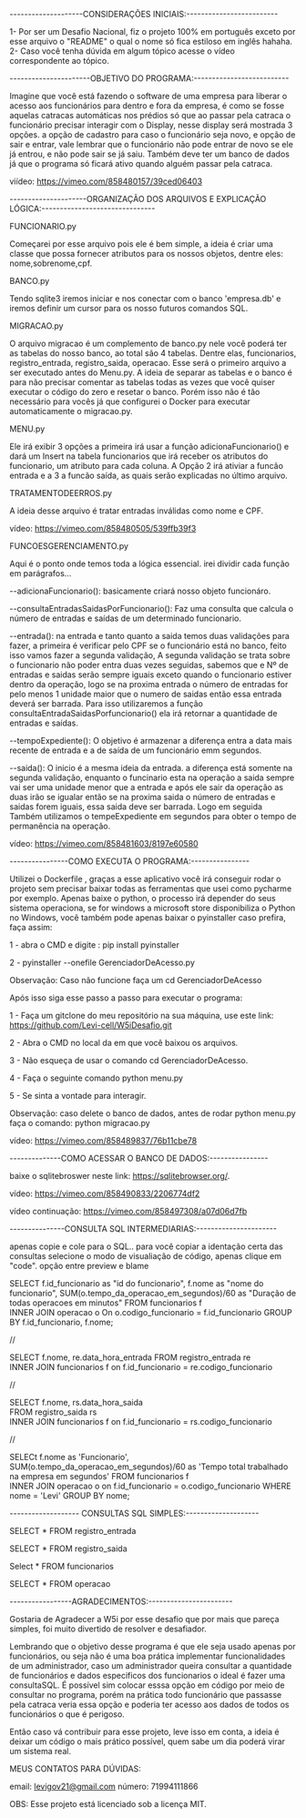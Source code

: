 --------------------CONSIDERAÇÕES INICIAIS:-------------------------

1- Por ser um Desafio Nacional, fiz o projeto 100% em português exceto por esse arquivo o "README" o qual o nome só fica estiloso em inglês hahaha.
2- Caso você tenha dúvida em algum tópico acesse o vídeo correspondente ao tópico.

----------------------OBJETIVO DO PROGRAMA:--------------------------

Imagine que você está fazendo o software de uma empresa para liberar o acesso aos funcionários para dentro e fora da empresa, é como se fosse aquelas catracas automáticas nos prédios só que ao passar pela catraca o funcionário precisar interagir com o Display, nesse display será mostrada 3 opções. a opção de cadastro para caso o funcionário seja novo, e opção de sair e entrar, vale lembrar que o funcionário não pode entrar de novo se ele já entrou, e não pode sair se já saiu. Também deve ter um banco de dados já que o programa só ficará ativo quando alguém passar pela catraca.

viídeo: https://vimeo.com/858480157/39ced06403

---------------------ORGANIZAÇÃO DOS ARQUIVOS E EXPLICAÇÃO LÓGICA:-------------------------------


FUNCIONARIO.py

Começarei por esse arquivo pois ele é bem simple, a ideia é criar uma classe que possa fornecer atributos para os nossos objetos, dentre eles: nome,sobrenome,cpf.

BANCO.py

Tendo sqlite3 iremos iniciar e nos conectar com o banco 'empresa.db' e iremos definir um cursor para os nosso futuros comandos SQL.

MIGRACAO.py

O arquivo migracao é um complemento de banco.py nele você poderá ter as tabelas do nosso banco, ao total são 4 tabelas. Dentre elas, funcionarios, registro_entrada, registro_saida, operacao. Esse será o primeiro arquivo a ser executado antes do Menu.py. A ideia de separar as tabelas e o banco é para não precisar comentar as tabelas todas as vezes que você quiser executar o código do zero e resetar o banco. Porém isso não é tão necessário para vocês já que configurei o Docker para executar automaticamente o migracao.py.

MENU.py

Ele irá exibir 3 opções a primeira irá usar a função adicionaFuncionario() e dará um Insert na tabela funcionarios que irá receber os atributos do funcionario, um atributo para cada coluna. A Opção 2 irá ativiar a funcão entrada e a 3 a funcão saída, as quais serão explicadas no último arquivo.

TRATAMENTODEERROS.py

A ideia desse arquivo é tratar entradas inválidas como nome e CPF. 

vídeo: https://vimeo.com/858480505/539ffb39f3

FUNCOESGERENCIAMENTO.py

Aqui é o ponto onde temos toda a lógica essencial. irei dividir cada função em parágrafos...

--adicionaFuncionario(): basicamente criará nosso objeto funcionáro.

--consultaEntradasSaidasPorFuncionario(): Faz uma consulta que calcula o número de entradas e saídas de um determinado funcionario.

--entrada(): na entrada e tanto quanto a saida temos duas validações para fazer, a primeira é verificar pelo CPF se o funcionário está no banco, feito isso vamos fazer a segunda validação, A segunda validação se trata sobre o funcionario não poder entra duas vezes seguidas, sabemos que e Nº de entradas e saidas serão sempre iguais exceto quando o funcionario estiver dentro da operação, logo se na proxima entrada o número de entradas for pelo menos 1 unidade maior que o numero de saidas então essa entrada deverá ser barrada. Para isso utilizaremos a função consultaEntradaSaidasPorfuncionario() ela irá retornar a quantidade de entradas e saídas.

--tempoExpediente(): O objetivo é armazenar a diferença entra a data mais recente de entrada e a de saída de um funcionário emm segundos.

--saida(): O inicio é a mesma ideia da entrada.  a diferença está somente na segunda validação, enquanto o funcinario esta na operação a saida sempre vai ser uma unidade menor que a entrada e após ele sair da operação as duas irão se igualar então se na proxima saida o número de entradas e saidas forem iguais, essa saida deve ser barrada. Logo em seguida Também utilizamos o tempeExpediente em segundos para obter o tempo de permanência na operação.

vídeo: https://vimeo.com/858481603/8197e60580

----------------COMO EXECUTA O PROGRAMA:----------------

Utilizei o Dockerfile , graças a esse aplicativo você irá conseguir rodar o projeto  sem precisar baixar todas as ferramentas que usei como  pycharme por exemplo. Apenas baixe o python, o processo irá depender do seus sistema operaciona, se for windows a microsoft store disponibiliza o Python no Windows, você também pode apenas baixar o pyinstaller caso prefira, faça assim:

1 - abra o CMD e digite : pip install pyinstaller

2 - pyinstaller --onefile GerenciadorDeAcesso.py

Observação: Caso não funcione faça um cd GerenciadorDeAcesso

Após isso siga esse passo a passo para executar o programa:


1 - Faça um gitclone do meu repositório na sua máquina, use este link: https://github.com/Levi-cell/W5iDesafio.git

2 - Abra o CMD no local da em que você baixou os arquivos. 

3 - Não esqueça de usar o comando cd GerenciadorDeAcesso.

4 - Faça o seguinte comando python menu.py

5 - Se sinta a vontade para interagir.

Observação: caso delete o banco de dados, antes de rodar python menu.py faça o comando: python migracao.py

vídeo: https://vimeo.com/858489837/76b11cbe78

--------------COMO ACESSAR O BANCO DE DADOS:----------------

baixe o sqlitebroswer neste link: https://sqlitebrowser.org/.

vídeo: https://vimeo.com/858490833/2206774df2

vídeo continuação: https://vimeo.com/858497308/a07d06d7fb

---------------CONSULTA SQL INTERMEDIARIAS:----------------------

apenas copie e cole para o SQL.. para você copiar a identação certa das consultas selecione o modo de visualiação de código, apenas clique em "code". opção entre preview e blame

SELECT
    f.id_funcionario as "id do funcionario",
    f.nome as "nome do funcionario",
    SUM(o.tempo_da_operacao_em_segundos)/60 as "Duração de todas operacoes em minutos" 
FROM funcionarios f  
INNER JOIN operacao o On o.codigo_funcionario = f.id_funcionario 
GROUP BY f.id_funcionario, f.nome;
    
//

SELECT f.nome,
       re.data_hora_entrada
       FROM registro_entrada re      
INNER JOIN funcionarios f on f.id_funcionario = re.codigo_funcionario


//

SELECT f.nome,
       rs.data_hora_saida      
       FROM registro_saida rs     
INNER JOIN funcionarios f on f.id_funcionario = rs.codigo_funcionario


//

SELECt f.nome as 'Funcionario',
       SUM(o.tempo_da_operacao_em_segundos)/60 as 'Tempo total trabalhado na empresa em segundos'
       FROM funcionarios f     
INNER JOIN operacao o on f.id_funcionario = o.codigo_funcionario
WHERE nome = 'Levi'
GROUP BY nome;
    
------------------- CONSULTAS SQL SIMPLES:--------------------


SELECT * FROM registro_entrada

SELECT * FROM registro_saida

Select * FROM funcionarios

SELECT * FROM operacao


-----------------AGRADECIMENTOS:-----------------------

Gostaria de Agradecer a W5i por esse desafio que por mais que pareça simples, foi muito divertido de resolver e desafiador.

Lembrando que o objetivo desse programa é que ele seja usado apenas por funcionários, ou seja não é uma boa prática implementar funcionalidades de um administrador, caso um administrador queira consultar a quantidade de funcionários e dados especificos dos funcionarios o ideal é fazer uma consultaSQL. É possível sim colocar esssa opção em código por meio de consultar no programa, porém na prática todo funcionário que passasse pela catraca veria essa opção e poderia ter acesso aos dados de todos os funcionários o que é perigoso.

Então caso vá contribuir para esse projeto, leve isso em conta, a ideia é deixar um código o mais prático possível, quem sabe um dia poderá virar um sistema real.

MEUS CONTATOS PARA DÚVIDAS:

email: levigov21@gmail.com
número: 71994111866

OBS: Esse projeto está licenciado sob a licença MIT.
